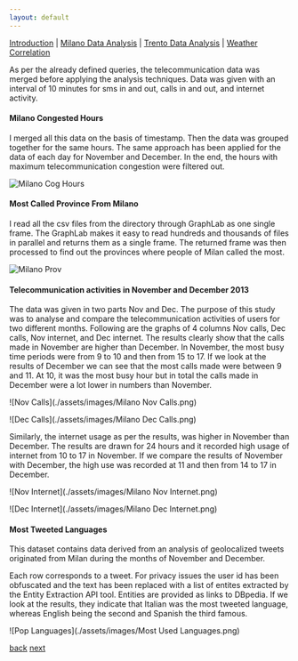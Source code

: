```yaml
---
layout: default
---
```


[Introduction](./../index.html) | [Milano Data Analysis](./../pages/milano.html) | [Trento Data Analysis](./../pages/trento.html) | [Weather Correlation](./../pages/correlation.html)

As per the already defined queries, the telecommunication data was merged before applying the analysis techniques. Data was given with an interval of 10 minutes for sms in and out, calls in and out, and internet activity.

#### Milano Congested Hours

I merged all this data on the basis of timestamp. Then the data was grouped together for the same hours. The same approach has been applied for the data of each day for November and December. In the end, the hours with maximum telecommunication congestion were filtered out. 

![Milano Cog Hours](./assets/images/milano_cong_hours.png)


#### Most Called Province From Milano

I read all the csv files from the directory through GraphLab as one single frame. The GraphLab makes it easy to read hundreds and thousands of files in parallel and returns them as a single frame. The returned frame was then processed to find out the provinces where people of Milan called the most.

![Milano Prov](./assets/images/provinces_milano.png)

#### Telecommunication activities in November and December 2013

The data was given in two parts Nov and Dec. The purpose of this study was to analyse and compare the telecommunication activities of users for two different months. Following are the graphs of 4 columns Nov calls, Dec calls, Nov internet, and Dec internet. The
results clearly show that the calls made in November are higher than December. In November, the most busy time periods were from 9 to 10 and then from 15 to 17. If we look at the results of December we can see that the most calls made were between 9 and 11. At 10, it was the most busy hour but in total the calls made in December were a lot lower in numbers than November.

![Nov Calls](./assets/images/Milano Nov Calls.png)

![Dec Calls](./assets/images/Milano Dec Calls.png)


Similarly, the internet usage as per the results, was higher in November than December. The results are drawn for 24 hours and it recorded high usage of internet from 10 to 17 in November. If we compare the results of November with December, the high use was recorded at 11 and then from 14 to 17 in December.

![Nov Internet](./assets/images/Milano Nov Internet.png)

![Dec Internet](./assets/images/Milano Dec Internet.png)

#### Most Tweeted Languages

This dataset contains data derived from an analysis of geolocalized tweets originated from Milan during the months of November and December.

Each row corresponds to a tweet. For privacy issues the user id has been obfuscated and the text has been replaced with a list of entites extracted by the Entity Extraction API tool. Entities are provided as links to DBpedia.
If we look at the results, they indicate that Italian was the most tweeted language, whereas English being the second and Spanish the third famous.

![Pop Languages](./assets/images/Most Used Languages.png)



[back](./../pages/index.html)                                                                             [next](./../pages/trento.html)
